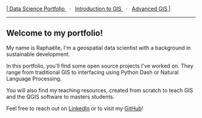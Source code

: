 
|[ Data Science Portfolio ](https://raphaelleroffo.github.io/portfolio/) &nbsp; · &nbsp; [ Introduction to GIS ](https://raphaelleroffo.github.io/intro-to-gis) &nbsp; · &nbsp; [ Advanced GIS ](https://raphaelleroffo.github.io/advanced-gis)| 


---
## Welcome to my portfolio!

My name is Raphaëlle, I'm a geospatial data scientist with a background in sustainable development.

In this portfolio, you'll find some open source projects I've worked on. They range from traditional GIS to interfacing using Python Dash or Natural Language Processing.

You will also find my teaching resources, created from scratch to teach GIS and the QGIS software to masters students.

Feel free to reach out on [LinkedIn](https://www.linkedin.com/in/raphaelle-roffo/) or to visit my [GitHub](https://github.com/raphaelleroffo/)!